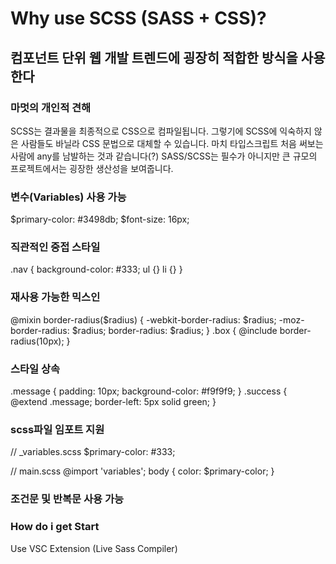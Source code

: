 # Why use SCSS (SASS + CSS)?

## 컴포넌트 단위 웹 개발 트렌드에 굉장히 적합한 방식을 사용한다

### 마멋의 개인적 견해

SCSS는 결과물을 최종적으로 CSS으로 컴파일됩니다.
그렇기에 SCSS에 익숙하지 않은 사람들도 바닐라 CSS 문법으로 대체할 수 있습니다.
마치 타입스크립트 처음 써보는 사람에 any를 남발하는 것과 같습니다(?)
SASS/SCSS는 필수가 아니지만 큰 규모의 프로젝트에서는 굉장한 생산성을 보여줍니다.

### 변수(Variables) 사용 가능

$primary-color: #3498db;
$font-size: 16px;

### 직관적인 중접 스타일

.nav {
background-color: #333;
ul {}
li {}
}

### 재사용 가능한 믹스인

@mixin border-radius($radius) {
-webkit-border-radius: $radius;
-moz-border-radius: $radius;
border-radius: $radius;
}
.box {
@include border-radius(10px);
}

### 스타일 상속

.message {
padding: 10px;
background-color: #f9f9f9;
}
.success {
@extend .message;
border-left: 5px solid green;
}

### scss파일 임포트 지원

// \_variables.scss
$primary-color: #333;

// main.scss
@import 'variables';
body { color: $primary-color; }

### 조건문 및 반복문 사용 가능

### How do i get Start

Use VSC Extension (Live Sass Compiler)
